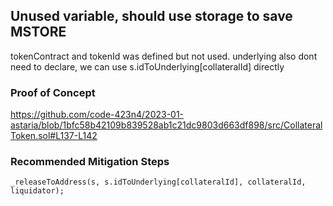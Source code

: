 ## Unused variable, should use storage to save MSTORE
tokenContract and tokenId was defined but not used. underlying also dont need to declare, we can use s.idToUnderlying[collateralId] directly

### Proof of Concept
https://github.com/code-423n4/2023-01-astaria/blob/1bfc58b42109b839528ab1c21dc9803d663df898/src/CollateralToken.sol#L137-L142

### Recommended Mitigation Steps
```solidity
_releaseToAddress(s, s.idToUnderlying[collateralId], collateralId, liquidator);
```